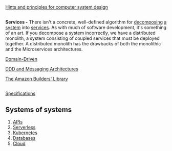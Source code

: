 ## 
[Hints and principles for computer system design](https://www.microsoft.com/en-us/research/uploads/prod/2019/09/Hints-137-short.pdf)

##
**Services -** 
There isn't a concrete, well-defined algorithm for [decomposing](https://blog.acolyer.org/2016/09/05/on-the-criteria-to-be-used-in-decomposing-systems-into-modules/) [a system](https://queue.acm.org/detail.cfm?id=3395214) into [services](Modeling.md). As with much of software development, it's something of an art. If you decompose a system incorrectly, we have a distributed monolith, a system consisting of coupled services that must be deployed together. A distributed monolith has the drawbacks of both the monolithic and the Microservices architectures.

[Domain-Driven](https://www.dddheuristics.com/)

[DDD and Messaging Architectures](https://verraes.net/2019/05/ddd-msg-arch/)

[The Amazon Builders' Library](https://aws.amazon.com/builders-library/)

##

[Specifications](../System/Specs.md)

## Systems of systems

1. [APIs](../System/API.md)
1. [Serverless](../System/Serverless.md)
2. [Kubernetes](../System/Kubernetes.md)
3. [Databases](../System/Databases.md)
4. [Cloud](../System/Cloud.md)
